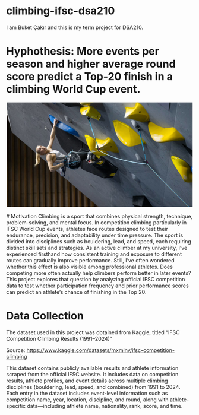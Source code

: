 # climbing-ifsc-dsa210
I am Buket Çakır and this is my term project for DSA210.

# Hyphothesis: More events per season and higher average round score predict a Top-20 finish in a climbing World Cup event.
<p align="center">
  <img src="docs/assets/climbing_photo.jpg" alt="Climbing Competition Image" width="500">
</p>
# Motivation
Climbing is a sport that combines physical strength, technique, problem-solving, and mental focus. In competition climbing particularly in IFSC World Cup events, athletes face routes designed to test their endurance, precision, and adaptability under time pressure. The sport is divided into disciplines such as bouldering, lead, and speed, each requiring distinct skill sets and strategies. As an active climber at my university, I’ve experienced firsthand how consistent training and exposure to different routes can gradually improve performance. Still, I’ve often wondered whether this effect is also visible among professional athletes. Does competing more often actually help climbers perform better in later events? This project explores that question by analyzing official IFSC competition data to test whether participation frequency and prior performance scores can predict an athlete’s chance of finishing in the Top 20.

# Data Collection
The dataset used in this project was obtained from Kaggle, titled “IFSC Competition Climbing Results (1991–2024)” 

Source: https://www.kaggle.com/datasets/mxmlnv/ifsc-competition-climbing

This dataset contains publicly available results and athlete information scraped from the official IFSC website. It includes data on competition results, athlete profiles, and event details across multiple climbing disciplines (bouldering, lead, speed, and combined) from 1991 to 2024. Each entry in the dataset includes event-level information such as competition name, year, location, discipline, and round, along with athlete-specific data—including athlete name, nationality, rank, score, and time. 
